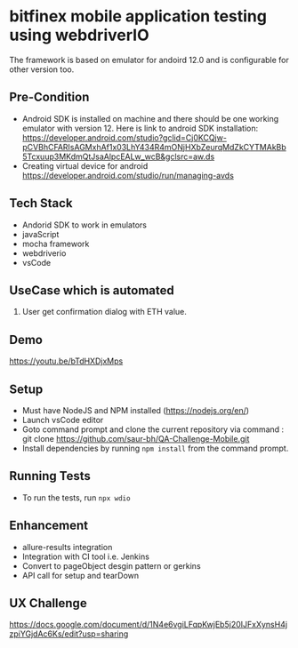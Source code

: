 # bitfinex mobile application testing using webdriverIO

The framework is based on emulator for andoird 12.0 and is configurable for other version too. 

## Pre-Condition 
* Android SDK is installed on machine and there should be one working emulator with version 12. Here is link to android SDK installation: https://developer.android.com/studio?gclid=Cj0KCQjw-pCVBhCFARIsAGMxhAf1x03LhY434R4mONjHXbZeurqMdZkCYTMAkBb5Tcxuup3MKdmQtJsaAlpcEALw_wcB&gclsrc=aw.ds
* Creating virtual device for android https://developer.android.com/studio/run/managing-avds

## Tech Stack 
- Andorid SDK to work in emulators 
- javaScript 
- mocha framework 
- webdriverio
- vsCode

## UseCase which is automated 
1. User get confirmation dialog with ETH value.

## Demo 
https://youtu.be/bTdHXDjxMps

## Setup

* Must have NodeJS and NPM installed (https://nodejs.org/en/)
* Launch vsCode editor 
* Goto command prompt and clone the current repository via command : git clone https://github.com/saur-bh/QA-Challenge-Mobile.git
* Install dependencies by running `npm install` from the command prompt.

## Running Tests

* To run the tests, run `npx wdio`


## Enhancement
  * allure-results integration 
  * Integration with CI tool i.e. Jenkins
  * Convert to pageObject desgin pattern or gerkins 
  * API call for setup and tearDown 

## UX  Challenge 
https://docs.google.com/document/d/1N4e6vgiLFqpKwjEb5j20IJFxXynsH4jzpiYGjdAc6Ks/edit?usp=sharing
